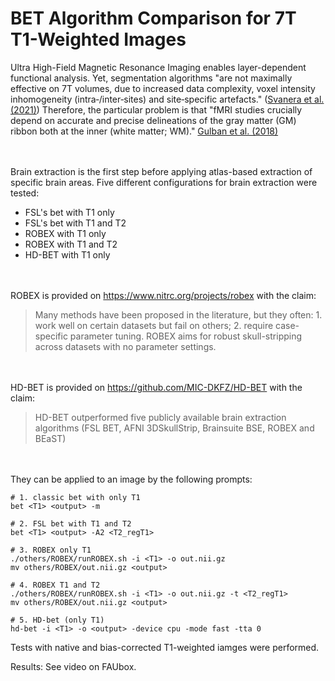 # BET Algorithm Comparison for 7T T1-Weighted Images #

Ultra High-Field Magnetic Resonance Imaging enables layer-dependent functional analysis. Yet, segmentation algorithms "are not maximally effective on 7T volumes, due to increased data complexity, voxel intensity inhomogeneity (intra‐/inter‐sites) and site‐specific artefacts." ([Svanera et al. (2021)](https://www.ncbi.nlm.nih.gov/pmc/articles/PMC8559470/)) Therefore, the particular problem is that "fMRI studies crucially depend on accurate and precise delineations of the gray matter (GM) ribbon both at the inner (white matter; WM)." [Gulban et al. (2018)](https://www.ncbi.nlm.nih.gov/pmc/articles/PMC5991408/)

<br><br>Brain extraction is the first step before applying atlas-based extraction of specific brain areas.
Five different configurations for brain extraction were tested:

- FSL's bet with T1 only
- FSL's bet with T1 and T2
- ROBEX with T1 only
- ROBEX with T1 and T2
- HD-BET with T1 only

<br><br>
ROBEX is provided on https://www.nitrc.org/projects/robex with the claim:

> Many methods have been proposed in the literature, but they often: 1. work well on certain datasets but fail on others; 2. require case-specific parameter tuning. ROBEX aims for robust skull-stripping across datasets with no parameter settings.

<br><br>
HD-BET is provided on https://github.com/MIC-DKFZ/HD-BET with the claim:
> HD-BET outperformed five publicly available brain extraction algorithms (FSL BET, AFNI 3DSkullStrip, Brainsuite BSE, ROBEX and BEaST)



<br><br>
They can be applied to an image by the following prompts:


    # 1. classic bet with only T1
    bet <T1> <output> -m
    
    # 2. FSL bet with T1 and T2
    bet <T1> <output> -A2 <T2_regT1>
    
    # 3. ROBEX only T1 
    ./others/ROBEX/runROBEX.sh -i <T1> -o out.nii.gz
    mv others/ROBEX/out.nii.gz <output>
    
    # 4. ROBEX T1 and T2
    ./others/ROBEX/runROBEX.sh -i <T1> -o out.nii.gz -t <T2_regT1>
    mv others/ROBEX/out.nii.gz <output>
    
    # 5. HD-bet (only T1)
    hd-bet -i <T1> -o <output> -device cpu -mode fast -tta 0


Tests with native and bias-corrected T1-weighted iamges were performed.

Results: See video on FAUbox.
